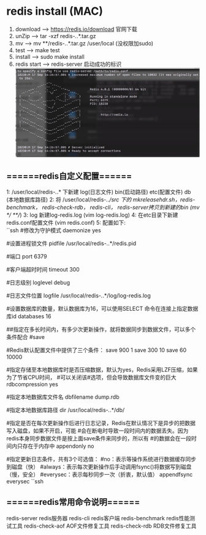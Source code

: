 # redis install (MAC)
1. download --> https://redis.io/download 官网下载
2. unZip --> tar -xzf redis-*.*.*.tar.gz
3. mv --> mv **/redis-*.*.*.tar.gz /user/local (没权限加sudo)
4. test --> make test
5. install --> sudo make install
6. redis start --> redis-server
启动成功的标识<br>
![](https://github.com/Marszed/node-web-project/raw/master/gitImage/redis-server.png)

## ======redis自定义配置======
1: /user/local/redis-*.*.* 下新建 log(日志文件) bin(启动路径) etc(配置文件) db (本地数据库路径)
2: 将 /user/local/redis-*.*.*/src 下的 mkreleasehdr.sh，redis-benchmark， redis-check-rdb， redis-cli， redis-server拷贝到新建的bin (mv **/* **/*)
3: log 新建log-redis.log (vim log-redis.log)
4: 在etc目录下新建redis.conf配置文件 (vim redis.conf)
5: 配置如下:<br>
``ssh
#修改为守护模式
daemonize yes

#设置进程锁文件
pidfile /usr/local/redis-*.*.*/redis.pid

#端口
port 6379

#客户端超时时间
timeout 300

#日志级别
loglevel debug

#日志文件位置
logfile /usr/local/redis-*.*.*/log/log-redis.log

#设置数据库的数量，默认数据库为16，可以使用SELECT 命令在连接上指定数据库id
databases 16

##指定在多长时间内，有多少次更新操作，就将数据同步到数据文件，可以多个条件配合
#save

#Redis默认配置文件中提供了三个条件：
save 900 1
save 300 10
save 60 10000

#指定存储至本地数据库时是否压缩数据，默认为yes，Redis采用LZF压缩，如果为了节省CPU时间，
#可以关闭该#选项，但会导致数据库文件变的巨大
rdbcompression yes

#指定本地数据库文件名
dbfilename dump.rdb

#指定本地数据库路径
dir /usr/local/redis-*.*.*/db/

#指定是否在每次更新操作后进行日志记录，Redis在默认情况下是异步的把数据写入磁盘，如果不开启，可能
#会在断电时导致一段时间内的数据丢失。因为 redis本身同步数据文件是按上面save条件来同步的，所以有
#的数据会在一段时间内只存在于内存中
appendonly no

#指定更新日志条件，共有3个可选值：
#no：表示等操作系统进行数据缓存同步到磁盘（快）
#always：表示每次更新操作后手动调用fsync()将数据写到磁盘（慢，安全）
#everysec：表示每秒同步一次（折衷，默认值）
appendfsync everysec
``ssh



## ======redis常用命令说明======

redis-server redis服务器
redis-cli redis客户端
redis-benchmark redis性能测试工具
redis-check-aof AOF文件修复工具
redis-check-rdb RDB文件修复工具